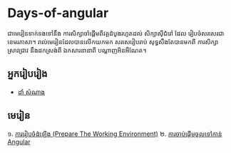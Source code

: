 # Days-of-angular
ជាមេរៀនទាក់ទងទៅនឹង ការសិក្សាចាំផ្ដើមពីវគ្គដំបូងរហូតដល់ សិក្សាសុីជំរៅ ដែល រៀបចំសរសេរជាខេមរភាសា។ រាល់មេរៀនដែលបានលើកយកមក សរសេរៀបរាប់ សុទ្ធសឹងតែបានមកពី ការសិក្សាស្រាវជ្រាវ
នឹងដកស្រង់ពី ឯកសារនានាពី បណ្ដាញអិនអឺណែត។
## អ្នករៀបរៀង

- [ដាំ សំណាង](https://github.com/samnangcattor)

## មេរៀន

១.  [ការរៀបចំដំឡើង  (Prepare The Working Environment)](https://github.com/samnangcattor/days-of-angular/blob/main/Day001-Installation.md)
២.  [ការចាប់ផ្ដើមចូលទៅកាន់ Angular](https://github.com/samnangcattor/days-of-angular/blob/main/Day002-AngularApp.md)
